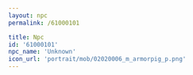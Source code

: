 ```yaml
---
layout: npc
permalink: /61000101

title: Npc
id: '61000101'
npc_name: 'Unknown'
icon_url: 'portrait/mob/02020006_m_armorpig_p.png'
---
```

